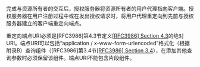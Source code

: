完成与资源所有者的交互后，授权服务器将资源所有者的用户代理指向客户端。授权服务器在用户注册过程中或在发出授权请求时，将用户代理重定向到先前与授权服务器建立的客户端重定向端点。

重定向端点URI必须是\[RFC3986\]第4.3节定义[\[RFC3986\] Section 4.3](https://tools.ietf.org/html/rfc3986#section-4.3)的绝对URI。端点URI可以包括“application / x-www-form-urlencoded”格式化（根据附录B）查询组件（\[RFC3986\]第3.4节[\[RFC3986\] Section 3.4](https://tools.ietf.org/html/rfc3986#section-3.4)），在添加其他查询参数时必须保留该组件。端点URI不能包含片段组件。

